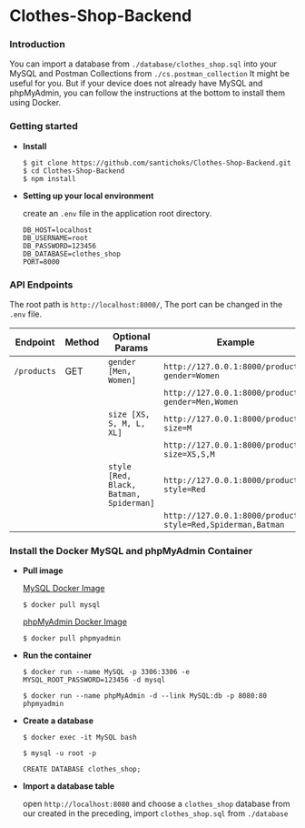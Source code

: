 # Clothes-Shop-Backend

<h3>Introduction</h3>

You can import a database from `./database/clothes_shop.sql` into your MySQL and Postman Collections from `./cs.postman_collection` It might be useful for you. But if your device does not already have MySQL and phpMyAdmin, you can follow the instructions at the bottom to install them using Docker.

<h3>Getting started</h3>
<ul>
<li>
 
<strong>Install</strong>
 
```
$ git clone https://github.com/santichoks/Clothes-Shop-Backend.git
$ cd Clothes-Shop-Backend
$ npm install
```
</li>
 
<li>
 
<strong>Setting up your local environment</strong>
 
create an `.env` file in the application root directory.
 
```
DB_HOST=localhost
DB_USERNAME=root
DB_PASSWORD=123456
DB_DATABASE=clothes_shop
PORT=8000
```
</li>
 
</ul>

<h3>API Endpoints</h3>

The root path is `http://localhost:8000/`, The port can be changed in the `.env` file. 

|Endpoint|Method|Optional Params|Example|
|-|-|-|-|
|`/products`|GET|`gender [Men, Women]`|`http://127.0.0.1:8000/products?gender=Women`|
||||`http://127.0.0.1:8000/products?gender=Men,Women`|
|||`size [XS, S, M, L, XL]`|`http://127.0.0.1:8000/products?size=M`|
||||`http://127.0.0.1:8000/products?size=XS,S,M`|
|||`style [Red, Black, Batman, Spiderman]`|`http://127.0.0.1:8000/products?style=Red`|
||||`http://127.0.0.1:8000/products?style=Red,Spiderman,Batman`|



<h3>Install the Docker MySQL and phpMyAdmin Container</h3>

<ul>
 
<li>

<strong>Pull image</strong>
<p><a href="https://hub.docker.com/_/mysql">MySQL Docker Image</a></p>

```
$ docker pull mysql
```
<p><a href="https://hub.docker.com/_/phpmyadmin">phpMyAdmin Docker Image</a></p>

```
$ docker pull phpmyadmin
```
</li>
 
<li>

<strong>Run the container</strong>

```
$ docker run --name MySQL -p 3306:3306 -e MYSQL_ROOT_PASSWORD=123456 -d mysql
```

```
$ docker run --name phpMyAdmin -d --link MySQL:db -p 8080:80 phpmyadmin
```
</li>
 
<li>

<strong>Create a database</strong>

```
$ docker exec -it MySQL bash
```

```
$ mysql -u root -p
```

```
CREATE DATABASE clothes_shop;
```
</li>
 
<li>
<strong>Import a database table</strong>
 
open `http://localhost:8080` and choose a `clothes_shop` database from our created in the preceding, import `clothes_shop.sql` from `./database`
</li>

</ul>
